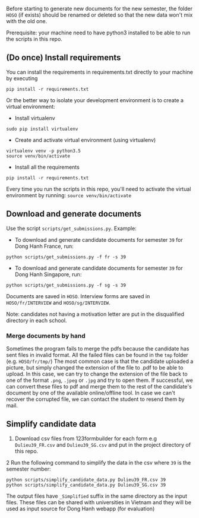 Before starting to generate new documents for the new semester, the folder `HOSO` (if exists) should be renamed
or deleted so that the new data won't mix with the old one.

Prerequisite: your machine need to have python3 installed to be able to run the scripts in this repo.

## (Do once) Install requirements
You can install the requirements in requirements.txt directly to your machine by executing
```
pip install -r requirements.txt
```
Or the better way to isolate your development environment is to create a virtual environment:

- Install virtualenv
```
sudo pip install virtualenv
```

- Create and activate virtual environment (using virtualenv)
```
virtualenv venv -p python3.5
source venv/bin/activate
```

- Install all the requirements
```
pip install -r requirements.txt
```

Every time you run the scripts in this repo, you'll need to activate the virtual environment by running: `source venv/bin/activate`

## Download and generate documents
Use the script `scripts/get_submissions.py`. Example:
- To download and generate candidate documents for semester `39` for Dong Hanh France, run:
```
python scripts/get_submissions.py -f fr -s 39
```
- To download and generate candidate documents for semester `39` for Dong Hanh Singapore, run:
```
python scripts/get_submissions.py -f sg -s 39
```
Documents are saved in `HOSO`. Interview forms are saved in `HOSO/fr/INTERVIEW` and `HOSO/sg/INTERVIEW`.

Note: candidates not having a motivation letter are put in the disqualified directory in each school.

### Merge documents by hand
Sometimes the program fails to merge the pdfs because the candidate has sent files in invalid format. All the failed files can be found in the `tmp` folder (e.g. `HOSO/fr/tmp/`)
The most common case is that the candidate uploaded a picture, but simply changed the extension of the file to .pdf to be able to upload.
In this case, we can try to change the extension of the file back to one of the format `.png`, `.jpeg` or `.jpg` and try to open them.
If successful, we can convert these files to pdf and merge them to the rest of the candidate's document by one of the available online/offline tool.
In case we can't recover the corrupted file, we can contact the student to resend them by mail.

## Simplify candidate data
1. Download csv files from 123formbuilder for each form e.g `Dulieu39_FR.csv` and `Dulieu39_SG.csv` and put in the project directory of this repo.

2 Run the following command to simplify the data in the csv where `39` is the semester number:
```
python scripts/simplify_candidate_data.py Dulieu39_FR.csv 39
python scripts/simplify_candidate_data.py Dulieu39_SG.csv 39
```
The output files have `_Simplified` suffix in the same directory as the input files.
These files can be shared with universities in Vietnam and they will be used as input source for Dong Hanh webapp (for evaluation)
